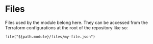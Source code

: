 # Files

Files used by the module belong here. They can be accessed from the Terraform configurations at the root of the repository like so:

```hcl
file("${path.module}/files/my-file.json")
```
